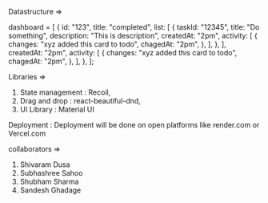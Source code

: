 Datastructure =>

dashboard = [
{
id: "123",
title: "completed",
list: [
{
taskId: "12345",
title: "Do something",
description: "This is description",
createdAt: "2pm",
activity: [
{
changes: "xyz added this card to todo",
chagedAt: "2pm",
},
],
},
],
createdAt: "2pm",
activity: [
{
changes: "xyz added this card to todo",
chagedAt: "2pm",
},
],
},
];

Libraries =>

1. State management : Recoil,
2. Drag and drop : react-beautiful-dnd,
3. UI Library : Material UI

Deployment : Deployment will be done on open platforms like render.com or Vercel.com

collaborators =>

1. Shivaram Dusa
2. Subhashree Sahoo
3. Shubham Sharma
4. Sandesh Ghadage
